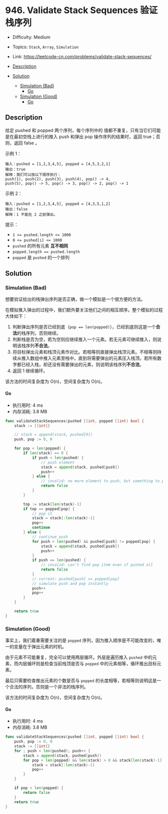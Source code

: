<!-- omit in toc -->
# 946. Validate Stack Sequences 验证栈序列

- Difficulty: Medium
- Topics: `Stack`, `Array`, `Simulation`
- Link: https://leetcode-cn.com/problems/validate-stack-sequences/

- [Description](#description)
- [Solution](#solution)
  - [Simulation (Bad)](#simulation-bad)
    - [Go](#go)
  - [Simulation (Good)](#simulation-good)
    - [Go](#go-1)

## Description

给定 pushed 和 popped 两个序列，每个序列中的 值都不重复，只有当它们可能是在最初空栈上进行的推入 push 和弹出 pop 操作序列的结果时，返回 true；否则，返回 false 。


示例 1：
```
输入：pushed = [1,2,3,4,5], popped = [4,5,3,2,1]
输出：true
解释：我们可以按以下顺序执行：
push(1), push(2), push(3), push(4), pop() -> 4,
push(5), pop() -> 5, pop() -> 3, pop() -> 2, pop() -> 1
```
示例 2：
```
输入：pushed = [1,2,3,4,5], popped = [4,3,5,1,2]
输出：false
解释：1 不能在 2 之前弹出。
```
提示：

- `1 <= pushed.length <= 1000`
- `0 <= pushed[i] <= 1000`
- `pushed` 的所有元素 **互不相同**
- `popped.length == pushed.length`
- `popped` 是 `pushed` 的一个排列

## Solution

### Simulation (Bad)

想要验证给出的栈弹出序列是否正确，做一个模拟是一个很方便的方法。

在模拟推入弹出的过程中，我们额外要关注他们之间的相互顺序。整个模拟的过程大体如下：

1. 判断弹出序列是否已经到底（`pop == len(popped)`），已经到底则这是一个**合法**的栈序列，否则继续。
2. 判断栈是否为空，若为空则应继续推入一个元素。若无元素可继续推入，则说明该栈序列**不合法**。
3. 将目标弹出元素和栈顶元素作对比。若相等则直接弹出栈顶元素。不相等则持续从推入数组中推入元素至栈中，直到将需要弹出的元素压入栈顶。若所有数字都已经入栈，却还没有需要弹出的元素，则说明该栈序列**不合法**。
4. 返回 1 继续循环。

该方法的时间复杂度为 O(n)，空间复杂度为 O(n)。

#### Go

- 执行用时: 4 ms
- 内存消耗: 3.8 MB

```go
func validateStackSequences(pushed []int, popped []int) bool {
    stack := []int{}

    // stack = append(stack, pushed[0])
    push, pop := 0, 0

    for pop < len(popped) {
        if len(stack) == 0 {
            if push < len(pushed) {
                // push element
                stack = append(stack, pushed[push])
                push++
            } else {
                // invalid: no more element to push, but something to pop
                return false
            }
        }

        top := stack[len(stack)-1]
        if top == popped[pop] {
            // pop it
            stack = stack[:len(stack)-1]
            pop++
            continue
        } else {
            // continue push
            for push < len(pushed) && pushed[push] != popped[pop] {
                stack = append(stack, pushed[push])
                push++
            }
            if push == len(pushed) {
                // invalid: can't find pop item even if pushed all
                return false
            }
            // current: pushed[push] == popped[pop]
            // simulate push and pop instantly
            push++
            pop++
        }
    }

    return true
}
```

### Simulation (Good)

事实上，我们着重需要关注的是 `popped` 序列，因为推入顺序是不可能改变的，唯一的变量在于弹出元素的时机。

由于元素不可能重复，完全可以使用两层循环。外层是遍历推入 `pushed` 中的元素，而内层循环则是检查当前栈顶是否与 `popped` 中的元素相等，循环推出目标元素。

最后只需要检查推出元素的个数是否与 `popped` 的长度相等，若相等则说明这是一个合法的序列，否则是一个非法的栈序列。

该方法的时间复杂度为 O(n)，空间复杂度为 O(n)。

#### Go

- 执行用时: 4 ms
- 内存消耗: 3.8 MB

```go
func validateStackSequences(pushed []int, popped []int) bool {
    push, pop := 0, 0
    stack := []int{}
    for ; push < len(pushed); push++ {
        stack = append(stack, pushed[push])
        for pop < len(popped) && len(stack) > 0 && stack[len(stack)-1] == popped[pop] {
            stack = stack[:len(stack)-1]
            pop++
        }
    }

    if pop < len(popped) {
        return false
    }
    return true
}
```
